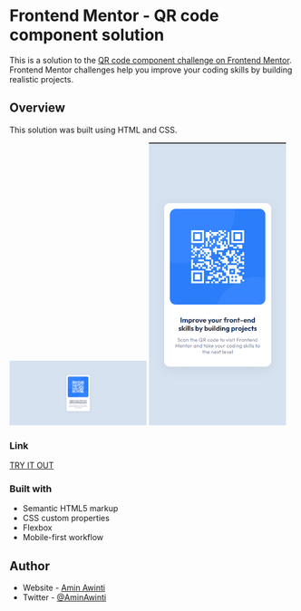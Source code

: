 # Frontend Mentor - QR code component solution

This is a solution to the [QR code component challenge on Frontend Mentor](https://www.frontendmentor.io/challenges/qr-code-component-iux_sIO_H).
Frontend Mentor challenges help you improve your coding skills by building realistic projects.

## Overview

This solution was built using HTML and CSS.

<p float="left">
  <img src="./desktop-screenshot.png" width="48%" alt="Desktop Design"/> 
  <img src="./mobile-screenshot.png" width="48%" alt="Mobile Design"/>
</p>

<!-- ### Desktop view

<img width="100%" height="400" src="./desktop-screenshot.png" alt="Desktop Design">

### Mobile view

<img height="50%" src="./mobile-screenshot.png" alt="Desktop Design"> -->

### Link

[TRY IT OUT](https://frontend-mentor-challenges-pi-smoky.vercel.app/)

### Built with

- Semantic HTML5 markup
- CSS custom properties
- Flexbox
- Mobile-first workflow

## Author

- Website - [Amin Awinti](https://www.linkedin.com/in/aminawinti/)
- Twitter - [@AminAwinti](https://twitter.com/AminAwinti)
